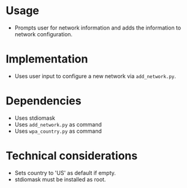 # Usage
- Prompts user for network information and adds the information to network configuration.


# Implementation
- Uses user input to configure a new network via `add_network.py`.

# Dependencies
- Uses stdiomask
- Uses `add_network.py` as command
- Uses `wpa_country.py` as command

# Technical considerations
- Sets country to 'US' as default if empty.
- stdiomask must be installed as root.
